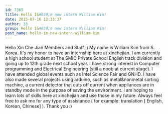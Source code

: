```yaml
---
id: 7365
title: Hello I&#039;m new intern William Kim!
date: 2015-07-16 12:33:37
author: 33
group: Hello I&#039;m new intern William Kim!
post_name: hello-im-new-intern-william-kim
---
```


Hello Xin Che Jian Members and Staff :) My name is William Kim from S. Korea. It's my honor to have an internship here at xinchejian. I am currently a high school student at The SMIC Private School English track division and going up to 12th grade next school year. I have strong interest in Computer programming and Electrical Engineering (still a noob at current stage). I have attended global events such as Intel Science Fair and GNHD. I have also made several projects using arduino, such as metal&nonmetal sorting machine, a current detector that cuts off current when appliances are in standby mode in the purpose of saving the environment. I am hoping to learn lots of skills here at xinchejian and use those in my future. Always feel free to ask me for any type of assistance ( for example: translation [ English, Korean, Chinese] ). Thank you :)